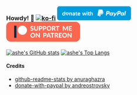 ### Howdy! :cowboy_hat_face: [![ko-fi](https://ko-fi.com/img/githubbutton_sm.svg)](https://ko-fi.com/G2G21QG14) <a href="https://paypal.me/asheishyper"><img src="https://raw.githubusercontent.com/ashexs/ashexs/main/blue.svg" width="200"> <a href="https://patreon.com/ashexs"><img src="https://raw.githubusercontent.com/ashexs/ashexs/main/support-me-on-patreon-1.png" width="200">


[![ashe's GitHub stats](https://github-readme-stats-theta-six-84.vercel.app/api?username=ashexs&count_private=true&show_icons=true&title_color=30588C&text_color=A63F8A&icon_color=732959&border_color=401C33&bg_color=00010D)](https://github.com/ashexs/github-readme-stats)
[![ashe's Top Langs](https://github-readme-stats-theta-six-84.vercel.app/api/top-langs/?username=ashexs&layout=compact&title_color=30588C&text_color=A63F8A&icon_color=732959&border_color=401C33&bg_color=00010D)](https://github.com/ashexs/github-readme-stats)



#### Credits
- [github-readme-stats by anuraghazra](https://github.com/ashexs/github-readme-stats)
- [donate-with-paypal by andreostrovsky](https://github.com/andreostrovsky/donate-with-paypal)
